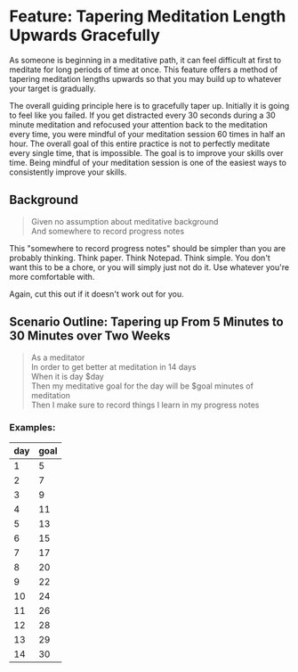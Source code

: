 # Feature: Tapering Meditation Length Upwards Gracefully

As someone is beginning in a meditative path, it can feel difficult at first
to meditate for long periods of time at once. This feature offers a method of
tapering meditation lengths upwards so that you may build up to whatever your 
target is gradually.

The overall guiding principle here is to gracefully taper up. Initially it is
going to feel like you failed. If you get distracted every 30 seconds during a
30 minute meditation and refocused your attention back to the meditation every
time, you were mindful of your meditation session 60 times in half an hour. 
The overall goal of this entire practice is not to perfectly meditate every 
single time, that is impossible. The goal is to improve your skills over time. 
Being mindful of your meditation session is one of the easiest ways to 
consistently improve your skills.

## Background

> Given no assumption about meditative background  
> And somewhere to record progress notes

This "somewhere to record progress notes" should be simpler than you are probably
thinking. Think paper. Think Notepad. Think simple. You don't want this to be a
chore, or you will simply just not do it. Use whatever you're more comfortable
with.

Again, cut this out if it doesn't work out for you.

## Scenario Outline: Tapering up From 5 Minutes to 30 Minutes over Two Weeks

> As a meditator  
> In order to get better at meditation in 14 days  
> When it is day $day  
> Then my meditative goal for the day will be $goal minutes of meditation  
> Then I make sure to record things I learn in my progress notes

### Examples:

| day | goal |
| :-- | :--- |
|   1 |    5 |
|   2 |    7 |
|   3 |    9 |
|   4 |   11 |
|   5 |   13 |
|   6 |   15 |
|   7 |   17 |
|   8 |   20 |
|   9 |   22 |
|  10 |   24 |
|  11 |   26 |
|  12 |   28 |
|  13 |   29 |
|  14 |   30 |

